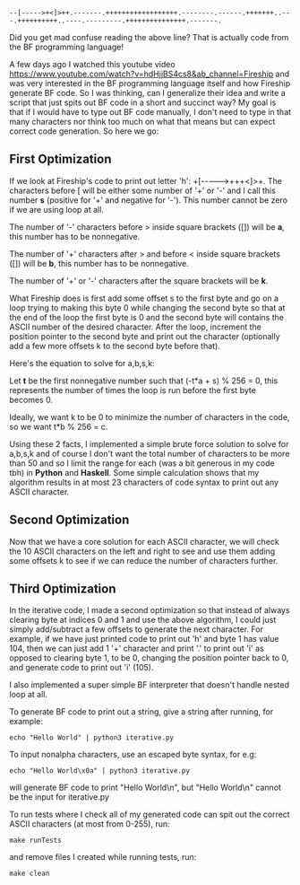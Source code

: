 ```
--[----->+<]>++.-------.++++++++++++++++++.--------.------.+++++++..---.++++++++++..----.---------.+++++++++++++++.-------.
```

Did you get mad confuse reading the above line? That is actually code from the BF programming language!

A few days ago I watched this youtube video https://www.youtube.com/watch?v=hdHjjBS4cs8&ab_channel=Fireship and was very interested in the BF programming language itself and how Fireship generate BF code. So I was thinking, can I generalize their idea and write a script that just spits out BF code in a short and succinct way? My goal is that if I would have to type out BF code manually, I don't need to type in that many characters nor think too much on what that means but can expect correct code generation. So here we go:

## First Optimization

If we look at Fireship's code to print out letter 'h':
+[----->+++<]>+.
The characters before [ will be either some number of '+' or '-' and I call this number **s** (positive for '+' and negative for '-'). This number cannot be zero if we are using loop at all.

The number of '-' characters before > inside square brackets ([]) will be **a**, this number has to be nonnegative.

The number of '+' characters after > and before < inside square brackets ([]) will be **b**, this number has to be nonnegative.

The number of '+' or '-' characters after the square brackets will be **k**.

What Fireship does is first add some offset s to the first byte and go on a loop trying to making this byte 0 while changing the second byte so that at the end of the loop the first byte is 0 and the second byte will contains the ASCII number of the desired character. After the loop, increment the position pointer to the second byte and print out the character (optionally add a few more offsets k to the second byte before that).

Here's the equation to solve for a,b,s,k:

Let **t** be the first nonnegative number such that (-t*a + s) % 256 = 0, this represents the number of times the loop is run before the first byte becomes 0.

Ideally, we want k to be 0 to minimize the number of characters in the code, so we want t*b % 256 = c.

Using these 2 facts, I implemented a simple brute force solution to solve for a,b,s,k and of course I don't want the total number of characters to be more than 50 and so I limit the range for each (was a bit generous in my code tbh) in **Python** and **Haskell**. Some simple calculation shows that my algorithm results in at most 23 characters of code syntax to print out any ASCII character.

## Second Optimization

Now that we have a core solution for each ASCII character, we will check the 10 ASCII characters on the left and right to see and use them adding some offsets k to see if we can reduce the number of characters further.

## Third Optimization

In the iterative code, I made a second optimization so that instead of always clearing byte at indices 0 and 1 and use the above algorithm, I could just simply add/subtract a few offsets to generate the next character. For example, if we have just printed code to print out 'h' and byte 1 has value 104, then we can just add 1 '+' character and print '.' to print out 'i' as opposed to clearing byte 1, to be 0, changing the position pointer back to 0, and generate code to print out 'i' (105).

I also implemented a super simple BF interpreter that doesn't handle nested loop at all.

To generate BF code to print out a string, give a string after running, for example:

```
echo "Hello World" | python3 iterative.py
```

To input nonalpha characters, use an escaped byte syntax, for e.g:

```
echo "Hello World\x0a" | python3 iterative.py
```

will generate BF code to print "Hello World\n", but "Hello World\n" cannot be the input for iterative.py

To run tests where I check all of my generated code can spit out the correct ASCII characters (at most from 0-255), run:

```
make runTests
```

and remove files I created while running tests, run:

```
make clean
```
